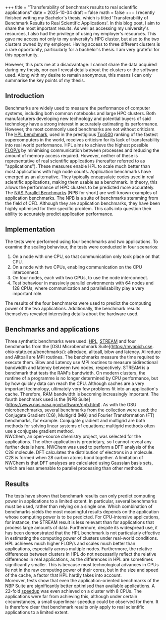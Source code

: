 +++
title = "Transferability of benchmark results to real scientific applications"
date = 2025-10-04
draft = false
math = false
+++
I recently finished writing my Bachelor's thesis, which is titled 'Transferability of Benchmark Results to Real Scientific Applications'. In this blog post, I aim to share the most important results. As well as accessing my university's resources, I also had the privilege of using my employer's resources. This gave me access not only to my university's HPC cluster, but also to the two clusters owned by my employer. Having access to three different clusters is a rare opportunity, particularly for a bachelor's thesis. I am very grateful for this opportunity.  

However, this puts me at a disadvantage: I cannot share the data acquired during my thesis, nor can I reveal details about the clusters or the software used. Along with my desire to remain anonymous, this means I can only summarise the key points of my thesis.

## Introduction

Benchmarks are widely used to measure the performance of computer systems, including both common notebooks and large HPC clusters. Both manufacturers developing new technology and potential buyers of said technology have a strong interest in accurately estimating its performance. However, the most commonly used benchmarks are not without criticism. The [HPL benchmark](https://www.netlib.org/benchmark/hpl/), used in the prestigious [Top500](http://top500.org/) ranking of the fastest supercomputers in the world, receives criticism for its lack of transferability into real world performance. HPL aims to achieve the highest possible [FLOP/s](https://en.wikipedia.org/wiki/Floating_point_operations_per_second) by minimising communication between processes and reducing the amount of memory access required. However, neither of these is representative of real scientific applications (hereafter referred to as "applications"). These measures enable HPL to scale much better than most applications with high node counts. Application benchmarks have emerged as an alternative. They typically encapsulate codes used in real scientific applications, making them usable as a benchmark. In theory, this allows the performance of HPC clusters to be predicted more accurately. The [NAS Parallel Benchmarks](https://www.nas.nasa.gov/software/npb.html) (NPB for short) are well-known examples of application benchmarks. The NPB is a suite of benchmarks stemming from the field of CFD. Although they are application benchmarks, they have been highly optimised for their specific problem. This calls into question their ability to accurately predict application performance.

## Implementation

The tests were performed using four benchmarks and two applications. To examine the scaling behaviour, the tests were conducted in four scenarios:

1. On a node with one CPU, so that communication only took place on that CPU.
2. On a node with two CPUs, enabling communication on the CPU interconnect.
3. On four nodes, each with two CPUs, to use the node interconnect.
4. Test behaviour in massively parallel environments with 64 nodes and 128 CPUs, where communication and parallelisability play a very important role.

The results of the four benchmarks were used to predict the computing power of the two applications. Additionally, the benchmark results themselves revealed interesting details about the hardware used.

## Benchmarks and applications

Three synthetic benchmarks were used: [HPL](https://www.netlib.org/benchmark/hpl/), [STREAM](https://www.cs.virginia.edu/stream/ref.html) and four benchmarks from the [OSU Microbenchmark Suite](<https://mvapich.cse>. ohio-state.edu/benchmarks/): allreduce, alltoall, bibw and latency. Allreduce and Alltoall are MPI routines. The benchmarks measure the time required to execute them. Bibw and Latency use MPI routines to measure bidirectional bandwidth and latency between two nodes, respectively. STREAM is a benchmark that tests the RAM's bandwidth. On modern clusters, the runtime of a programme is no longer determined by CPU performance, but by how quickly data can reach the CPU. Although caches are a very important technology, ultimately very few problems fit into an application's cache. Therefore, RAM bandwidth is becoming increasingly important. The fourth benchmark used is the [NPB Suite] (<https://www.nas.nasa.gov/software/npb.html>). As with the OSU microbenchmarks, several benchmarks from the collection were used: the Conjugate Gradient (CG), Multigrid (MG) and Fourier Transformation (FT) benchmarks, for example. Conjugate gradient and multigrid are both methods for solving linear systems of equations; multigrid methods often use a conjugate gradient method.  
NWChem, an open-source chemistry project, was selected for the applications. The other application is proprietary, so I cannot reveal any further details here. NWChem was used to perform a DFT analysis of the C28 molecule. DFT calculates the distribution of electrons in a molecule. C28 is formed when 28 carbon atoms bond together. A limitation of NWChem is that DFT analyses are calculated using Gaussian basis sets, which are less amenable to parallel processing than other methods.

## Results

The tests have shown that benchmark results can only predict computing power in applications to a limited extent. In particular, several benchmarks must be used, rather than relying on a single one. Which combination of benchmarks yields the most meaningful results depends on the application whose computing power is to be predicted. For CPU-intensive applications, for instance, the STREAM result is less relevant than for applications that process large amounts of data. Furthermore, despite its widespread use, it has been demonstrated that the HPL benchmark is not particularly effective in estimating the computing power of clusters under real-world conditions. HPL achieves much higher FLOP/s and scales much better than applications, especially across multiple nodes. Furthermore, the relative differences between clusters in HPL do not necessarily reflect the relative differences in real applications, as the differences in HPL are sometimes significantly smaller. This is because most technological advances in CPUs lie not in the raw computing power of their cores, but in the size and speed of the cache, a factor that HPL hardly takes into account.  
Moreover, tests show that even the application-oriented benchmarks of the NBP Suite are significantly better optimised than available applications. A 22-fold [speedup](https://hpc-wiki.info/hpc/Scaling) was even achieved on a cluster with 8 CPUs. The applications were far from achieving this, although under certain circumstances, a small superlinear speedup could be observed for them. It is therefore clear that benchmark results only apply to real scientific applications to a limited extent.

